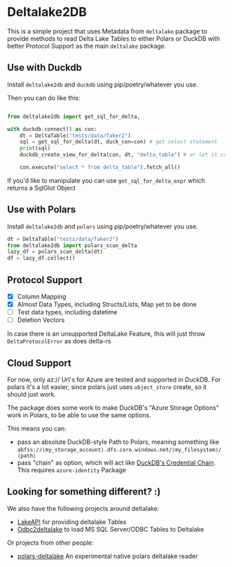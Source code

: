 # Deltalake2DB

This is a simple project that uses Metadata from `deltalake` package to provide methods to read Delta Lake Tables
to either Polars or DuckDB with better Protocol Support as the main `deltalake` package.

## Use with Duckdb

Install `deltalake2db` and `duckdb` using pip/poetry/whatever you use.

Then you can do like this:

```python

from deltalake2db import get_sql_for_delta,

with duckdb.connect() as con:
    dt = DeltaTable("tests/data/faker2")
    sql = get_sql_for_delta(dt, duck_con=con) # get select statement
    print(sql)
    duckdb_create_view_for_delta(con, dt, "delta_table") # or let it create a view for you. will point to the data at this point in time

    con.execute("select * from delta_table").fetch_all()
```

If you'd like to manipulate you can use `get_sql_for_delta_expr` which returns a SqlGlot Object

## Use with Polars

Install `deltalake2db` and `polars` using pip/poetry/whatever you use.

```python
dt = DeltaTable("tests/data/faker2")
from deltalake2db import polars_scan_delta
lazy_df = polars_scan_delta(dt)
df = lazy_df.collect()

```

## Protocol Support

- [x] Column Mapping
- [x] Almost Data Types, including Structs/Lists, Map yet to be done
- [ ] Test data types, including datetime
- [ ] Deletion Vectors

In case there is an unsupported DeltaLake Feature, this will just throw `DeltaProtocolError` as does delta-rs

## Cloud Support

For now, only az:// Url's for Azure are tested and supported in DuckDB. For polars it's a lot easier, since polars just uses `object_store` create, so it should just work.

The package does some work to make DuckDB's "Azure Storage Options" work in Polars, to be able to use the same options.

This means you can:

- pass an absolute DuckDB-style Path to Polars, meaning something like `abfss://⟨my_storage_account⟩.dfs.core.windows.net/⟨my_filesystem⟩/⟨path⟩`
- pass "chain" as option, which will act like [DuckDB's Credential Chain](https://duckdb.org/docs/extensions/azure.html#credential_chain-provider). This requires `azure-identity` Package

## Looking for something different? :)

We also have the following projects around deltalake:

- [LakeAPI](https://github.com/bmsuisse/lakeapi) for providing deltalake Tables
- [Odbc2deltalake](https://github.com/bmsuisse/odbc2deltalake) to load MS SQL Server/ODBC Tables to Deltalake

Or projects from other people:

- [polars-deltalake](https://github.com/ion-elgreco/polars-deltalake) An experimental native polars deltalake reader

